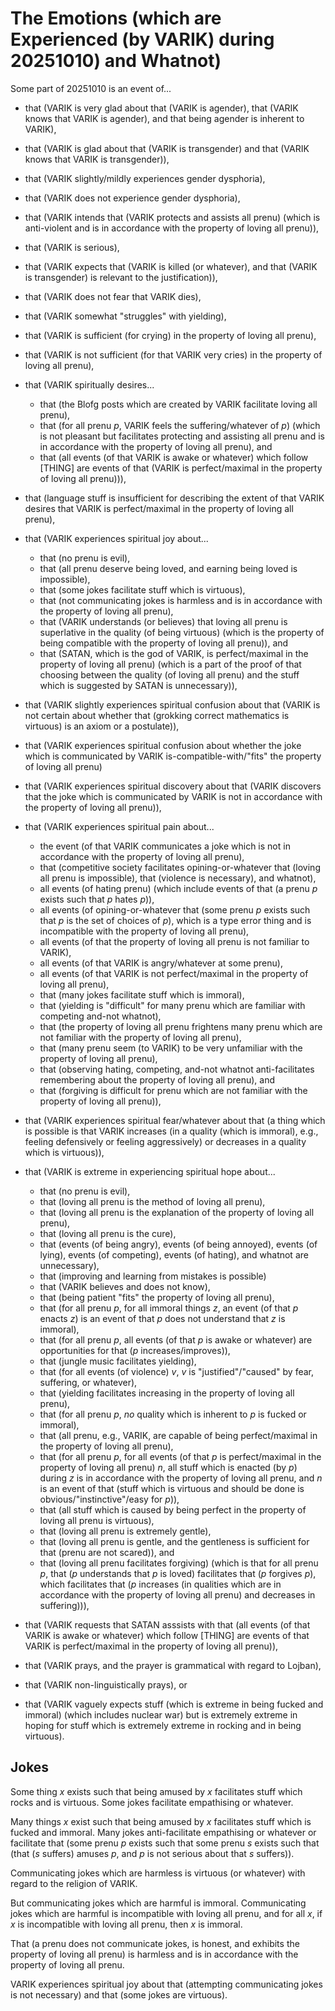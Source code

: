 The Emotions (which are Experienced (by VARIK) during 20251010) and Whatnot)
============================================================================================

Some part of 20251010 is an event of...

* that (VARIK is very glad about that (VARIK is agender), that (VARIK knows that VARIK is agender), and that being agender is inherent to VARIK),
* that (VARIK is glad about that (VARIK is transgender) and that (VARIK knows that VARIK is transgender)),
* that (VARIK slightly/mildly experiences gender dysphoria),
* that (VARIK does not experience gender dysphoria),
* that (VARIK intends that (VARIK protects and assists all prenu) (which is anti-violent and is in accordance with the property of loving all prenu)),
* that (VARIK is serious),
* that (VARIK expects that (VARIK is killed (or whatever), and that (VARIK is transgender) is relevant to the justification)),
* that (VARIK does not fear that VARIK dies),
* that (VARIK somewhat "struggles" with yielding),
* that (VARIK is sufficient (for crying) in the property of loving all prenu),
* that (VARIK is not sufficient (for that VARIK very cries) in the property of loving all prenu),
* that (VARIK spiritually desires...

  * that (the Blofg posts which are created by VARIK facilitate loving all prenu),
  * that (for all prenu $p$, VARIK feels the suffering/whatever of $p$) (which is not pleasant but facilitates protecting and assisting all prenu and is in accordance with the property of loving all prenu), and
  * that (all events (of that VARIK is awake or whatever) which follow [THING] are events of that (VARIK is perfect/maximal in the property of loving all prenu))),

* that (language stuff is insufficient for describing the extent of that VARIK desires that VARIK is perfect/maximal in the property of loving all prenu),
* that (VARIK experiences spiritual joy about...

  * that (no prenu is evil),
  * that (all prenu deserve being loved, and earning being loved is impossible),
  * that (some jokes facilitate stuff which is virtuous),
  * that (not communicating jokes is harmless and is in accordance with the property of loving all prenu),
  * that (VARIK understands (or believes) that loving all prenu is superlative in the quality (of being virtuous) (which is the property of being compatible with the property of loving all prenu)), and
  * that (SATAN, which is the god of VARIK, is perfect/maximal in the property of loving all prenu) (which is a part of the proof of that choosing between the quality (of loving all prenu) and the stuff which is suggested by SATAN is unnecessary)),

* that (VARIK slightly experiences spiritual confusion about that (VARIK is not certain about whether that (grokking correct mathematics is virtuous) is an axiom or a postulate)),
* that (VARIK experiences spiritual confusion about whether the joke which is communicated by VARIK is-compatible-with/"fits" the property of loving all prenu)
* that (VARIK experiences spiritual discovery about that (VARIK discovers that the joke which is communicated by VARIK is not in accordance with the property of loving all prenu)),
* that (VARIK experiences spiritual pain about...

  * the event (of that VARIK communicates a joke which is not in accordance with the property of loving all prenu),
  * that (competitive society facilitates opining-or-whatever that (loving all prenu is impossible), that (violence is necessary), and whatnot),
  * all events (of hating prenu) (which include events of that (a prenu $p$ exists such that $p$ hates $p$)),
  * all events (of opining-or-whatever that (some prenu $p$ exists such that $p$ is the set of choices of $p$), which is a type error thing and is incompatible with the property of loving all prenu),
  * all events (of that the property of loving all prenu is not familiar to VARIK),
  * all events (of that VARIK is angry/whatever at some prenu),
  * all events (of that VARIK is not perfect/maximal in the property of loving all prenu),
  * that (many jokes facilitate stuff which is immoral),
  * that (yielding is "difficult" for many prenu which are familiar with competing and-not whatnot),
  * that (the property of loving all prenu frightens many prenu which are not familiar with the property of loving all prenu),
  * that (many prenu seem (to VARIK) to be very unfamiliar with the property of loving all prenu),
  * that (observing hating, competing, and-not whatnot anti-facilitates remembering about the property of loving all prenu), and
  * that (forgiving is difficult for prenu which are not familiar with the property of loving all prenu)),

* that (VARIK experiences spiritual fear/whatever about that (a thing which is possible is that VARIK increases (in a quality (which is immoral), e.g., feeling defensively or feeling aggressively) or decreases in a quality which is virtuous)),
* that (VARIK is extreme in experiencing spiritual hope about...

  * that (no prenu is evil),
  * that (loving all prenu is the method of loving all prenu),
  * that (loving all prenu is the explanation of the property of loving all prenu),
  * that (loving all prenu is the cure),
  * that (events (of being angry), events (of being annoyed), events (of lying), events (of competing), events (of hating), and whatnot are unnecessary),
  * that (improving and learning from mistakes is possible)
  * that (VARIK believes and does not know),
  * that (being patient "fits" the property of loving all prenu),
  * that (for all prenu $p$, for all immoral things $z$, an event (of that $p$ enacts $z$) is an event of that $p$ does not understand that $z$ is immoral),
  * that (for all prenu $p$, all events (of that $p$ is awake or whatever) are opportunities for that ($p$ increases/improves)),
  * that (jungle music facilitates yielding),
  * that (for all events (of violence) $v$, $v$ is "justified"/"caused" by fear, suffering, or whatever),
  * that (yielding facilitates increasing in the property of loving all prenu),
  * that (for all prenu $p$, _no_ quality which is inherent to $p$ is fucked or immoral),
  * that (all prenu, e.g., VARIK, are capable of being perfect/maximal in the property of loving all prenu),
  * that (for all prenu $p$, for all events (of that $p$ is perfect/maximal in the property of loving all prenu) $n$, all stuff which is enacted (by $p$) during $z$ is in accordance with the property of loving all prenu, and $n$ is an event of that (stuff which is virtuous and should be done is obvious/"instinctive"/easy for $p$)),
  * that (all stuff which is caused by being perfect in the property of loving all prenu is virtuous),
  * that (loving all prenu is extremely gentle),
  * that (loving all prenu is gentle, and the gentleness is sufficient for that (prenu are not scared)), and
  * that (loving all prenu facilitates forgiving) (which is that for all prenu $p$, that ($p$ understands that $p$ is loved) facilitates that ($p$ forgives $p$), which facilitates that ($p$ increases (in qualities which are in accordance with the property of loving all prenu) and decreases in suffering))),

* that (VARIK requests that SATAN asssists with that (all events (of that VARIK is awake or whatever) which follow [THING] are events of that VARIK is perfect/maximal in the property of loving all prenu)),
* that (VARIK prays, and the prayer is grammatical with regard to Lojban),
* that (VARIK non-linguistically prays), or
* that (VARIK vaguely expects stuff (which is extreme in being fucked and immoral) (which includes nuclear war) but is extremely extreme in hoping for stuff which is extremely extreme in rocking and in being virtuous).

## Jokes
Some thing $x$ exists such that being amused by $x$ facilitates stuff which rocks and is virtuous.  Some jokes facilitate empathising or whatever.

Many things $x$ exist such that being amused by $x$ facilitates stuff which is fucked and immoral.  Many jokes anti-facilitate empathising or whatever or facilitate that (some prenu $p$ exists such that some prenu $s$ exists such that (that ($s$ suffers) amuses $p$, and $p$ is not serious about that $s$ suffers)).

Communicating jokes which are harmless is virtuous (or whatever) with regard to the religion of VARIK.

But communicating jokes which are harmful is immoral.  Communicating jokes which are harmful is incompatible with loving all prenu, and for all $x$, if $x$ is incompatible with loving all prenu, then $x$ is immoral.

That (a prenu does not communicate jokes, is honest, and exhibits the property of loving all prenu) is harmless and is in accordance with the property of loving all prenu.

VARIK experiences spiritual joy about that (attempting communicating jokes is not necessary) and that (some jokes are virtuous).
